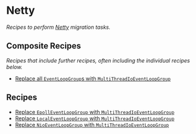 # Netty

_Recipes to perform [Netty](https://netty.io/) migration tasks._

## Composite Recipes

_Recipes that include further recipes, often including the individual recipes below._

* [Replace all `EventLoopGroup`s with `MultiThreadIoEventLoopGroup`](./eventloopgrouptomultithreadioeventloopgrouprecipes.md)

## Recipes

* [Replace `EpollEventLoopGroup` with `MultiThreadIoEventLoopGroup`](./eventloopgrouptomultithreadioeventloopgrouprecipes$epolleventloopgroupfactoryrecipe.md)
* [Replace `LocalEventLoopGroup` with `MultiThreadIoEventLoopGroup`](./eventloopgrouptomultithreadioeventloopgrouprecipes$localeventloopgroupfactoryrecipe.md)
* [Replace `NioEventLoopGroup` with `MultiThreadIoEventLoopGroup`](./eventloopgrouptomultithreadioeventloopgrouprecipes$nioeventloopgroupfactoryrecipe.md)


